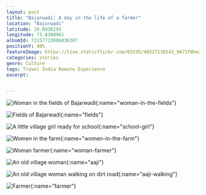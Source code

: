 ```yaml
---
layout: post
title: "Bajarwadi: A day in the life of a farmer"
location: "Bajarwadi"
latitude: 18.0938293 
longitude: 73.8300961
albumId: 72157713086036387
positionY: 40%
featureImage: https://live.staticflickr.com/65535/49527138543_9673f0be2c_c.jpg
categories: stories
genre: Culture
tags: Travel India Remote Experience
excerpt: 


---
```


![Woman in the fields of Bajarwadi](){:name="woman-in-the-fields"} 

![Fields of Bajarwadi](){:name="fields"} 

![A little village girl ready for school](){:name="school-girl"}

![Women in the farm](){:name="women-in-the-farm"}

![Woman farmer](){:name="woman-farmer"}

![An old village woman](){:name="aaji"}

![An old village woman walking on dirt road](){:name="aaji-walking"}

![Farmer](){:name="farmer"} 
